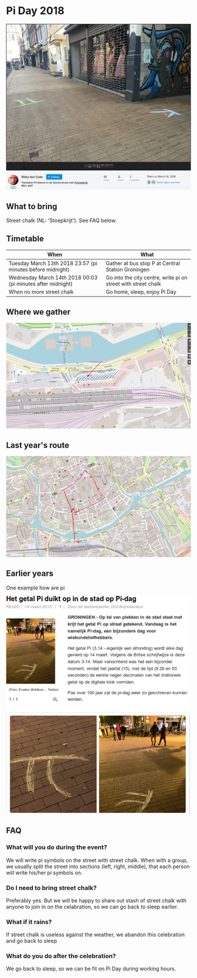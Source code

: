 # Pi Day 2018

![Pi Day 2016](PiDay2016.png)

## What to bring

Street chalk (NL: 'Stoepkrijt'). See FAQ below.

## Timetable

When|What
---|---
Tuesday March 13th 2018 23:57 (pi minutes before midnight)|Gather at bus stop P at Central Station Groningen
Wednesday March 14th 2018 00:03 (pi minutes after midnight)|Go into the city centre, write pi on street with street chalk
When no more street chalk|Go home, sleep, enjoy Pi Day

## Where we gather

![Map where we gather](map.png)

## Last year's route

![Route we took last year](route.png)

## Earlier years

One example how are pi

![](PiDay2015.png)

## FAQ

### What will you do during the event?

We will write pi symbols on the street with
street chalk. When with a group, we usually
split the street into sections (left, right,
middle), that each person will write his/her
pi symbols on.

### Do I need to bring street chalk?

Preferably yes. But we will be happy to share
out stash of street chalk with anyone to join
in on the celabration, so we can go back to
sleep earlier.

### What if it rains?

If street chalk is useless against the weather, 
we abandon this celebration and go back to sleep

### What do you do after the celebration?

We go back to sleep, so we can be fit on Pi Day
during working hours.
